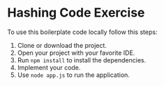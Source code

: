 # Hashing Code Exercise

To use this boilerplate code locally follow this steps:

1. Clone or download the project.
2. Open your project with your favorite IDE.
3. Run `npm install` to install the dependencies.
4. Implement your code.
5. Use `node app.js` to run the application.
